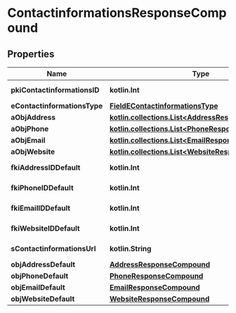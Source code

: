 
# ContactinformationsResponseCompound

## Properties
| Name | Type | Description | Notes |
| ------------ | ------------- | ------------- | ------------- |
| **pkiContactinformationsID** | **kotlin.Int** | The unique ID of the Contactinformations |  |
| **eContactinformationsType** | [**FieldEContactinformationsType**](FieldEContactinformationsType.md) |  |  |
| **aObjAddress** | [**kotlin.collections.List&lt;AddressResponseCompound&gt;**](AddressResponseCompound.md) |  |  |
| **aObjPhone** | [**kotlin.collections.List&lt;PhoneResponseCompound&gt;**](PhoneResponseCompound.md) |  |  |
| **aObjEmail** | [**kotlin.collections.List&lt;EmailResponseCompound&gt;**](EmailResponseCompound.md) |  |  |
| **aObjWebsite** | [**kotlin.collections.List&lt;WebsiteResponseCompound&gt;**](WebsiteResponseCompound.md) |  |  |
| **fkiAddressIDDefault** | **kotlin.Int** | The unique ID of the Address |  [optional] |
| **fkiPhoneIDDefault** | **kotlin.Int** | The unique ID of the Phone. |  [optional] |
| **fkiEmailIDDefault** | **kotlin.Int** | The unique ID of the Email |  [optional] |
| **fkiWebsiteIDDefault** | **kotlin.Int** | The unique ID of the Website Default |  [optional] |
| **sContactinformationsUrl** | **kotlin.String** | The url of the Contactinformations |  [optional] |
| **objAddressDefault** | [**AddressResponseCompound**](AddressResponseCompound.md) |  |  [optional] |
| **objPhoneDefault** | [**PhoneResponseCompound**](PhoneResponseCompound.md) |  |  [optional] |
| **objEmailDefault** | [**EmailResponseCompound**](EmailResponseCompound.md) |  |  [optional] |
| **objWebsiteDefault** | [**WebsiteResponseCompound**](WebsiteResponseCompound.md) |  |  [optional] |



